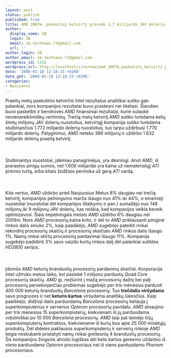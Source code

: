 ```yaml
---
layout: post
status: publish
published: true
title: AMD 2007m. paskutinį ketvirtį prarado 1.7 milijardo JAV dolerių
author:
  display_name: SB
  login: SB
  email: sb.technews.lt@gmail.com
  url: ''
author_login: SB
author_email: sb.technews.lt@gmail.com
wordpress_id: 1152
wordpress_url: http://localhost/site/new/amd_2007m_paskutini_ketvirti_prarado_17_milijardo_jav_doleriu/
date: '2008-01-18 13:18:33 +0200'
date_gmt: '2008-01-18 13:18:33 +0200'
categories:
- Naujienos
---
```

<p>Praeitų metų paskutinio ketvirčio <i>Intel</i> rezultatus analitikai sutiko gan palankiai, nors kompanijos rezultatai buvo prastesni nei tikėtasi. Šiandien buvo paskelbti ir bendrovės <i>AMD</i> finansiniai rezultatai, kurie sulaukė nevienareikšmiškų vertinimų. Trečią metų ketvirtį <i>AMD</i> sutiko turėdama kelių šimtų milijonų JAV dolerių nuostolius, ketvirtąjį kompanija sutiko turėdama stulbinančius 1.772 milijardo dolerių nuostolius, tuo tarpu uždirbusi 1.770 milijardo dolerių. Palyginimui, <i>AMD</i> neteko 396 milijonų ir uždirbo 1.632 milijardo dolerių praeitą ketvirtį.<br />
<br><br />
<br>Stulbinantys nuostoliai, įdėmiau panagrinėjus, yra dėsningi. Anot <i>AMD</i>, iš prarastos pinigų sumos, net 1.608 milijardai yra kaina už nematerialųjį <i>ATI</i> pirkinio turtą, arba kitais žodžiais permoka už gerą <i>ATI</i> vardą.<br />
<br><br />
<br>Kita vertus, <i>AMD</i> uždirbo prieš Naujuosius Metus 8% daugiau nei trečią ketvirtį, kompanijos pelningumo marža išaugo nuo 41% iki 44%, o einamieji nuostoliai (nuostoliai dėl kompanijos išlaikymo ir pan.) sumažėjo nuo 148 milijonų iki 9 milijonų JAV dolerių, kas reiškia, kad kompanijos veikla beveik optimizavosi. Šiais nepelningais metais <i>AMD</i> uždirbo 6% daugiau nei 2006m. Nors <i>AMD</i> procesorių kaina krito, ir dėl to <i>AMD</i> priklausanti piniginė rinkos dalis smuko 2%, kaip paaiškėjo, <i>AMD</i> sugebėjo pateikti rinkai rekordinį procesorių skaičių ir procesorių skaičiais <i>AMD</i> rinkos dalis išaugo 1%. Namų rinkai skirtų procesorių pardavimai išaugo 11%. Kompanija sugebėjo padidinti 3% savo vaizdo kortų rinkos dalį dėl palankiai sutiktos <i>HD3800</i> serijos.<br />
<br><br />
<br>Įdomūs <i>AMD</i> keturių branduolių procesorių pardavimų skaičiai. Korporacija <i>Intel</i> užtruko metus laiko, kol pasiekė 1 milijono parduotų <i>Quad Core</i> procesorių skaičių. <i>AMD</i> gi, nežiūrint į mažą procesorių dažnį bei patį procesorių persekiojančias problemas sugebėjo per tris mėnesius parduoti 400 000 keturių branduolių <i>Barcelona</i> procesorių. Tuo <b>trečdaliu viršydama</b> savo prognozes ir net <b>keturis kartus</b> viršydama analitikų lūkesčius. Kaip paaiškėjo, didžioji dalis parduodamų <i>Barcelona</i> procesorių keliauja į superkompiuterius ir serverius <i>Opteron</i> procesorių pavidalu. <i>AMD</i> atnaujino per tris mėnesius 15 superkompiuterių, kiekvienam iš jų parduodama vidutiniškai po 10 000 <i>Barcelona</i> procesorių. <i>AMD</i> taip pat laimėjo trijų superkompiuterių kontraktus, kiekviename iš kurių bus apie 25 000 minėtųjų produktų. Dėl didelės paklausos superkompiuterių ir serverių rinkoje  <i>AMD</i> teigia neskubanti pristatyti namų rinkai greitesnių 4 branduolių procesorių. Šis kompanijos žingsnis atrodo logiškas dėl kelis kartus geresnio uždarbio iš vieno parduodamo <i>Opteron</i> procesoriaus nei iš vieno parduodamo <i>Phenom</i> procesoriaus.<br />
<br></p>
